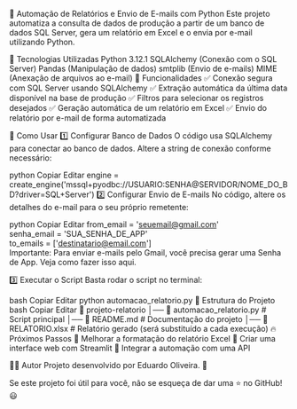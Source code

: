 📩 Automação de Relatórios e Envio de E-mails com Python
Este projeto automatiza a consulta de dados de produção a partir de um banco de dados SQL Server, gera um relatório em Excel e o envia por e-mail utilizando Python.

🚀 Tecnologias Utilizadas
Python 3.12.1
SQLAlchemy (Conexão com o SQL Server)
Pandas (Manipulação de dados)
smtplib (Envio de e-mails)
MIME (Anexação de arquivos ao e-mail)
📌 Funcionalidades
✅ Conexão segura com SQL Server usando SQLAlchemy
✅ Extração automática da última data disponível na base de produção
✅ Filtros para selecionar os registros desejados
✅ Geração automática de um relatório em Excel
✅ Envio do relatório por e-mail de forma automatizada

🔧 Como Usar
1️⃣ Configurar Banco de Dados
O código usa SQLAlchemy para conectar ao banco de dados. Altere a string de conexão conforme necessário:

python
Copiar
Editar
engine = create_engine('mssql+pyodbc://USUARIO:SENHA@SERVIDOR/NOME_DO_BD?driver=SQL+Server')
2️⃣ Configurar Envio de E-mails
No código, altere os detalhes do e-mail para o seu próprio remetente:

python
Copiar
Editar
from_email = 'seuemail@gmail.com'  
senha_email = 'SUA_SENHA_DE_APP'  
to_emails = ['destinatario@email.com']  
Importante: Para enviar e-mails pelo Gmail, você precisa gerar uma Senha de App. Veja como fazer isso aqui.

3️⃣ Executar o Script
Basta rodar o script no terminal:

bash
Copiar
Editar
python automacao_relatorio.py
📂 Estrutura do Projeto
bash
Copiar
Editar
📂 projeto-relatorio
│── 📄 automacao_relatorio.py  # Script principal
│── 📄 README.md               # Documentação do projeto
│── 📄 RELATORIO.xlsx          # Relatório gerado (será substituído a cada execução)
🔥 Próximos Passos
🔹 Melhorar a formatação do relatório Excel
🔹 Criar uma interface web com Streamlit
🔹 Integrar a automação com uma API

👨‍💻 Autor
Projeto desenvolvido por Eduardo Oliveira. 🚀

Se este projeto foi útil para você, não se esqueça de dar uma ⭐ no GitHub! 😃
